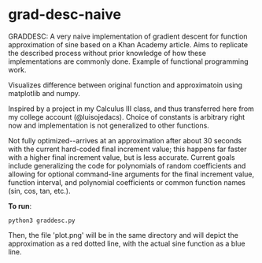 # grad-desc-naive

GRADDESC:
A very naive implementation of gradient descent for function approximation of sine based on a Khan Academy article. Aims to replicate the described process without prior knowledge of how these implementations are commonly done. Example of functional programming work. 

Visualizes difference between original function and approximatoin using matplotlib and numpy.

Inspired by a project in my Calculus III class, and thus transferred here from my college account (@luisojedacs). Choice of constants is arbitrary right now and implementation is not generalized to other functions.

Not fully optimized--arrives at an approximation after about 30 seconds with the current hard-coded final increment value; this happens far faster with a higher final increment value, but is less accurate. Current goals include generalizing the code for polynomials of random coefficients and allowing for optional command-line arguments for the final increment value, function interval, and polynomial coefficients or common function names (sin, cos, tan, etc.).

**To run**:
```
python3 graddesc.py
```
Then, the file 'plot.png' will be in the same directory and will depict the approximation as a red dotted line, with the actual sine function as a blue line.
